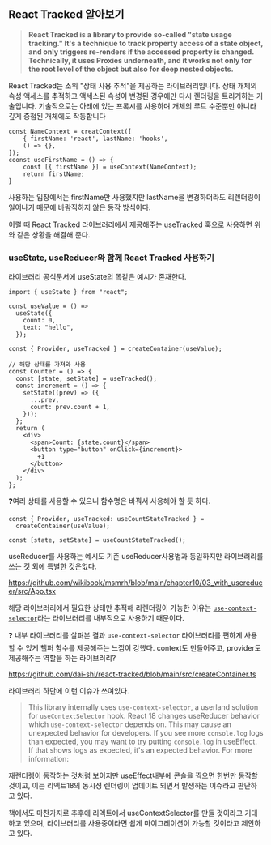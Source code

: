 ## React Tracked 알아보기

> **React Tracked is a library to provide so-called "state usage tracking." It's a technique to track property access of a state object, and only triggers re-renders if the accessed property is changed. Technically, it uses Proxies underneath, and it works not only for the root level of the object but also for deep nested objects.**

React Tracked는 소위 "상태 사용 추적"을 제공하는 라이브러리입니다. 상태 개체의 속성 액세스를 추적하고 액세스된 속성이 변경된 경우에만 다시 렌더링을 트리거하는 기술입니다. 기술적으로는 아래에 있는 프록시를 사용하며 개체의 루트 수준뿐만 아니라 깊게 중첩된 개체에도 작동합니다

>

```tsx
const NameContext = creatContext([
	{ firstName: 'react', lastName: 'hooks',
	() => {},
]);
coonst useFirstName = () => {
	const [{ firstName }] = useContext(NameContext);
	return firstName;
}
```

사용하는 입장에서는 firstName만 사용했지만 lastName을 변경하더라도 리렌더링이 일어나기 때문에 바람직하지 않은 동작 방식이다.

이럴 때 React Tracked 라이브러리에서 제공해주는 useTracked 훅으로 사용하면 위와 같은 상황을 해결해 준다.

### useState, useReducer와 함께 React Tracked 사용하기

라이브러리 공식문서에 useState의 똑같은 예시가 존재한다.

```tsx
import { useState } from "react";

const useValue = () =>
  useState({
    count: 0,
    text: "hello",
  });

const { Provider, useTracked } = createContainer(useValue);

// 해당 상태를 가져와 사용
const Counter = () => {
  const [state, setState] = useTracked();
  const increment = () => {
    setState((prev) => ({
      ...prev,
      count: prev.count + 1,
    }));
  };
  return (
    <div>
      <span>Count: {state.count}</span>
      <button type="button" onClick={increment}>
        +1
      </button>
    </div>
  );
};
```

❓여러 상태를 사용할 수 있으니 함수명은 바꿔서 사용해야 할 듯 하다.

```tsx
const { Provider, useTracked: useCountStateTracked } =
  createContainer(useValue);

const [state, setState] = useCountStateTracked();
```

useReducer를 사용하는 예시도 기존 useReducer사용법과 동일하지만 라이브러리를 쓰는 것 외에 특별한 것은없다.

https://github.com/wikibook/msmrh/blob/main/chapter10/03_with_usereducer/src/App.tsx

해당 라이브러리에서 필요한 상태만 추적해 리렌더링이 가능한 이유는 [`use-context-selector`](https://www.npmjs.com/package/use-context-selector)라는 라이브러리를 내부적으로 사용하기 때문이다.

❓ 내부 라이브러리를 살펴본 결과 `use-context-selector` 라이브러리를 편하게 사용할 수 있게 헬퍼 함수를 제공해주는 느낌이 강했다. context도 만들어주고, provider도 제공해주는 역할을 하는 라이브러리?

https://github.com/dai-shi/react-tracked/blob/main/src/createContainer.ts

라이브러리 하단에 이런 이슈가 쓰여있다.

> This library internally uses `use-context-selector`, a userland solution for `useContextSelector` hook. React 18 changes useReducer behavior which `use-context-selector` depends on. This may cause an unexpected behavior for developers. If you see more `console.log` logs than expected, you may want to try putting `console.log` in useEffect. If that shows logs as expected, it's an expected behavior. For more information:

재랜더렝이 동작하는 것처럼 보이지만 useEffect내부에 콘솔을 찍으면 한번만 동작할 것이고, 이는 리엑트18의 동시성 렌더링이 업데이트 되면서 발생하는 이슈라고 판단하고 있다.

>

책에서도 마찬가지로 추후에 리엑트에서 useContextSelector를 만들 것이라고 기대하고 있으며, 라이브러리를 사용중이라면 쉽게 마이그레이션이 가능할 것이라고 제안하고 있다.
